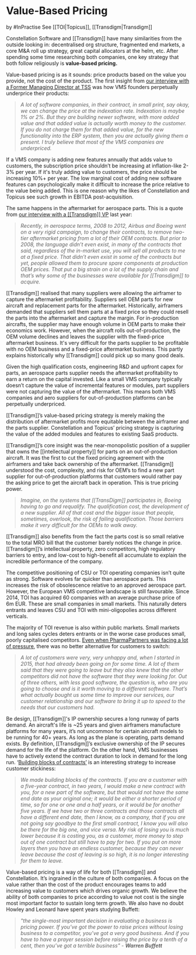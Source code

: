 # Value-Based Pricing

by #InPractise 
See [[TOI|Topicus]], [[Transdigm|Transdigm]]

Constellation Software and [[Transdigm]] have many similarities from the outside looking in: decentralised org structure, fragmented end markets, a core M&A roll up strategy, great capital allocators at the helm, etc. After spending some time researching both companies, one key strategy that both follow religiously is **value-based pricing.**

Value-based pricing is as it sounds: price products based on the value you provide, not the cost of the product. The first insight from [our interview with a Former Managing Director at TSS](https://inpractise.com/articles/topicus-pharmapartners-and-vms-value-based-pricing) was how VMS founders perpetually underprice their products:

> _A lot of software companies, in their contract, in small print, say okay, we can change the price at the indexation rate. Indexation is maybe 1% or 2%. But they are building newer software, with more added value and that added value is actually worth money to the customer. If you do not charge them for that added value, for the new functionality into the ERP system, then you are actually giving them a present. I truly believe that most of the VMS companies are underpriced._

If a VMS company is adding new features annually that adds value to customers, the subscription price shouldn’t be increasing at inflation-like 2-3% per year. If it's truly adding value to customers, the price should be increasing 10%+ per year. The low marginal cost of adding new software features can psychologically make it difficult to increase the price relative to the value being added. This is one reason why the likes of Constellation and Topicus see such growth in EBITDA post-acquisition.

The same happens in the aftermarket for aerospace parts. This is a quote from [our interview with a [[Transdigm]] VP](https://inpractise.com/articles/tdg-pricing-operations) last year:

> _Recently, in aerospace terms, 2008 to 2012, Airbus and Boeing went on a very rigid campaign, to change their contracts, to remove two-tier aftermarket pricing from a lot of their OEM contracts. But prior to 2008, the language didn’t even exist, in many of the contracts that said, regardless of the in-market use, you will sell all products to me at a fixed price. That didn’t even exist in some of the contracts but yet, people allowed them to procure spare components at production OEM prices. That put a big strain on a lot of the supply chain and that’s why some of the businesses were available for [[Transdigm]] to acquire._

[[Transdigm]] realised that many suppliers were allowing the airframer to capture the aftermarket profitability. Suppliers sell OEM parts for new aircraft and replacement parts for the aftermarket. Historically, airframers demanded that suppliers sell them parts at a fixed price so they could resell the parts into the aftermarket and capture the margin. For in-production aircrafts, the supplier may have enough volume in OEM parts to make their economics work. However, when the aircraft rolls out-of-production, the OEM volume declines and leaves the supplier with the fixed-price aftermarket business. It's very difficult for the parts supplier to be profitable with no OEM business and a fixed-price aftermarket business. This partly explains historically why [[Transdigm]] could pick up so many good deals.

Given the high qualification costs, engineering R&D and upfront capex for parts, an aerospace parts supplier needs the aftermarket profitability to earn a return on the capital invested. Like a small VMS company typically doesn’t capture the value of incremental features or modules, part suppliers were not capturing the value of the aftermarket. This means both VMS companies and aero suppliers for out-of-production platforms can be perpetually underpriced.

[[Transdigm]]’s value-based pricing strategy is merely making the distribution of aftermarket profits more equitable between the airframer and the parts supplier. Constellation and Topicus’ pricing strategy is capturing the value of the added modules and features to existing SaaS products.

[[Transdigm]]’s core insight was the near-monopolistic position of a supplier that owns the [[intellectual property]] for parts on an out-of-production aircraft. It was the first to cut the fixed pricing agreement with the airframers and take back ownership of the aftermarket. [[Transdigm]] understood the cost, complexity, and risk for OEM’s to find a new part supplier for out-of-production platforms that customers would rather pay the asking price to get the aircraft back in operation. This is true pricing power.

> _Imagine, on the systems that [[TransDigm]] participates in, Boeing having to go and requalify. The qualification cost, the development of a new supplier. All of that cost and the bigger issue that people, sometimes, overlook, the risk of failing qualification. Those barriers make it very difficult for the OEMs to walk away._

[[Transdigm]] also benefits from the fact the parts cost is so small relative to the total MRO bill that the customer barely notices the change in price. [[Transdigm]]’s intellectual property, zero competitors, high regulatory barriers to entry, and low-cost to high-benefit all accumulate to explain the incredible performance of the company.

The competitive positioning of CSU or TOI operating companies isn’t quite as strong. Software evolves far quicker than aerospace parts. This increases the risk of obsolescence relative to an approved aerospace part. However, the European VMS competitive landscape is still favourable. Since 2014, TOI has acquired 60 companies with an average purchase price of 6m EUR. These are small companies in small markets. This naturally deters entrants and leaves CSU and TOI with mini-oligopolies across different verticals.

The majority of TOI revenue is also within public markets. Small markets and long sales cycles deters entrants or in the worse case produces small, poorly capitalised competitors. [Even when PharmaPartners was facing a lot of pressure](https://inpractise.com/articles/topicus-pharmapartners-and-vms-value-based-pricing), there was no better alternative for customers to switch:

> _A lot of customers were very, very unhappy and, when I started in 2015, that had already been going on for some time. A lot of them said that they were going to leave but they also knew that the other competitors did not have the software that they were looking for. Out of three others, with less good software, the question is, who are you going to choose and is it worth moving to a different software. That’s what actually bought us some time to improve our services, our customer relationship and our software to bring it up to speed to the needs that our customers had._

Be design, [[Transdigm]]'s IP ownership secures a long runway of parts demand. An aircraft's life is ~25 years and given airframers manufacture platforms for many years, it’s not uncommon for certain aircraft models to be running for 40+ years. As long as the plane is operating, parts demand exists. By definition, [[Transdigm]]’s exclusive ownership of the IP secures demand for the life of the platform. On the other hand, VMS businesses have to actively extend the contract duration to lock in demand for the long run. ‘[Building blocks of contracts’](https://inpractise.com/articles/topicus-pharmapartners-and-vms-value-based-pricing) is an interesting strategy to increase customer stickiness:

> _We made building blocks of the contracts. If you are a customer with a five-year contract, in two years, I would make a new contract with you, for a new part of the software, but that would not have the same end date as your original one; it would be either a shorter period of time, so for one or one and a half years, or it would be for another five years. If we have two or three contracts and those contracts all have a different end date, then I know, as a company, that if you are not going say goodbye to the first small contract, I know you will also be there for the big one, and vice versa. My risk of losing you is much lower because it is costing you, as a customer, more money to step out of one contract but still have to pay for two. If you put on more layers then you have an endless customer, because they can never leave because the cost of leaving is so high, it is no longer interesting for them to leave._

Value-based pricing is a way of life for both [[Transdigm]] and Constellation. It’s ingrained in the culture of both companies. A focus on the value rather than the cost of the product encourages teams to add increasing value to customers which drives organic growth. We believe the ability of both companies to price according to value not cost is the single most important factor to sustain long term growth. We also have no doubt Howley and Leonard have spent years studying Buffett:

> _"the single-most important decision in evaluating a business is pricing power. If you’ve got the power to raise prices without losing business to a competitor, you’ve got a very good business. And if you have to have a prayer session before raising the price by a tenth of a cent, then you’ve got a terrible business" - **Warren Buffett**_
